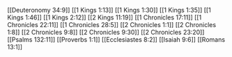 [[Deuteronomy 34:9]]
[[1 Kings 1:13]]
[[1 Kings 1:30]]
[[1 Kings 1:35]]
[[1 Kings 1:46]]
[[1 Kings 2:12]]
[[2 Kings 11:19]]
[[1 Chronicles 17:11]]
[[1 Chronicles 22:11]]
[[1 Chronicles 28:5]]
[[2 Chronicles 1:1]]
[[2 Chronicles 1:8]]
[[2 Chronicles 9:8]]
[[2 Chronicles 9:30]]
[[2 Chronicles 23:20]]
[[Psalms 132:11]]
[[Proverbs 1:1]]
[[Ecclesiastes 8:2]]
[[Isaiah 9:6]]
[[Romans 13:1]]
